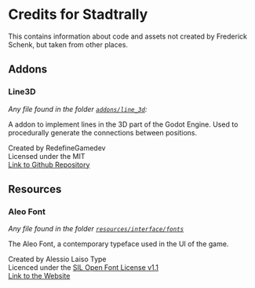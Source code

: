 # Credits for Stadtrally

This contains information about code and assets not created by Frederick Schenk, but taken from other places.

## Addons

### Line3D

*Any file found in the folder [`addons/line_3d`](https://github.com/CodedOre/Stadtrally/tree/main/addons/line_3d):*

A addon to implement lines in the 3D part of the Godot Engine. Used to procedurally generate the connections between positions.

Created by RedefineGamedev \
Licensed under the MIT \
[Link to Github Repository](https://github.com/RedefineGamedev/Line3D)

## Resources

### Aleo Font

*Any file found in the folder [`resources/interface/fonts`](https://github.com/CodedOre/Stadtrally/tree/main/resources/interface/fonts)*

The Aleo Font, a contemporary typeface used in the UI of the game.

Created by Alessio Laiso Type \
Licenced under the [SIL Open Font License v1.1](http://scripts.sil.org/OFL) \
[Link to the Website](https://alessiolaiso.com/aleo-font)
